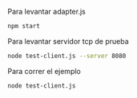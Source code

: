 Para levantar adapter.js
``` bash
npm start
```

Para levantar servidor tcp de prueba
``` bash
node test-client.js --server 8080
```

Para correr el ejemplo
``` bash
node test-client.js
```
